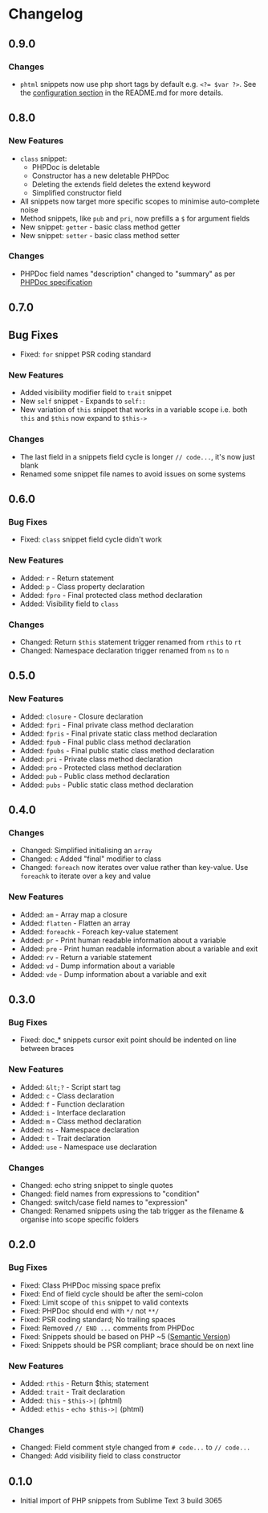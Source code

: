 # Changelog

## 0.9.0

### Changes

* `phtml` snippets now use php short tags by default e.g. `<?= $var ?>`. See the [configuration section](https://github.com/gerardroche/sublime-php-snippets#configuration) in the README.md for more details. 

## 0.8.0

### New Features

* `class` snippet:
    - PHPDoc is deletable
    - Constructor has a new deletable PHPDoc
    - Deleting the extends field deletes the extend keyword
    - Simplified constructor field
* All snippets now target more specific scopes to minimise auto-complete noise
* Method snippets, like `pub` and `pri`, now prefills a `$` for argument fields
* New snippet: `getter` - basic class method getter
* New snippet: `setter` - basic class method setter
 
### Changes

* PHPDoc field names "description" changed to "summary" as per [PHPDoc specification](http://phpdoc.org/docs/latest/guides/docblocks.html)

## 0.7.0

## Bug Fixes

* Fixed: `for` snippet PSR coding standard

### New Features

*   Added visibility modifier field to `trait` snippet
*   New `self` snippet - Expands to `self::`
*   New variation of `this` snippet that works in a variable scope i.e. both `this` and `$this` now expand to `$this->`

### Changes

*   The last field in a snippets field cycle is longer `// code...`, it's now just blank
*   Renamed some snippet file names to avoid issues on some systems

## 0.6.0

### Bug Fixes

- Fixed: `class` snippet field cycle didn't work

### New Features

- Added: `r` - Return statement
- Added: `p` - Class property declaration
- Added: `fpro` - Final protected class method declaration
- Added: Visibility field to `class`

### Changes

- Changed: Return `$this` statement trigger renamed from `rthis` to `rt`
- Changed: Namespace declaration trigger renamed from `ns` to `n`

## 0.5.0

### New Features

- Added: `closure` - Closure declaration
- Added: `fpri` - Final private class method declaration
- Added: `fpris` - Final private static class method declaration
- Added: `fpub` - Final public class method declaration
- Added: `fpubs` - Final public static class method declaration
- Added: `pri` - Private class method declaration
- Added: `pro` - Protected class method declaration
- Added: `pub` - Public class method declaration
- Added: `pubs` - Public static class method declaration

## 0.4.0

### Changes

- Changed: Simplified initialising an `array`
- Changed: `c` Added "final" modifier to class
- Changed: `foreach` now iterates over value rather than key-value. Use `foreachk` to iterate over a key and value

### New Features

- Added: `am` - Array map a closure
- Added: `flatten` - Flatten an array
- Added: `foreachk` - Foreach key-value statement
- Added: `pr` - Print human readable information about a variable
- Added: `pre` - Print human readable information about a variable and exit
- Added: `rv` - Return a variable statement
- Added: `vd` - Dump information about a variable
- Added: `vde` - Dump information about a variable and exit

## 0.3.0

### Bug Fixes

- Fixed: doc_* snippets cursor exit point should be indented on line between braces

### New Features

- Added: `&lt;?` - Script start tag
- Added: `c` - Class declaration
- Added: `f` - Function declaration
- Added: `i` - Interface declaration
- Added: `m` - Class method declaration
- Added: `ns` - Namespace declaration
- Added: `t` - Trait declaration
- Added: `use` - Namespace use declaration

### Changes

- Changed: echo string snippet to single quotes
- Changed: field names from expressions to "condition"
- Changed: switch/case field names to "expression"
- Changed: Renamed snippets using the tab trigger as the filename & organise into scope specific folders

## 0.2.0

### Bug Fixes

- Fixed: Class PHPDoc missing space prefix
- Fixed: End of field cycle should be after the semi-colon
- Fixed: Limit scope of `this` snippet to valid contexts
- Fixed: PHPDoc should end with `*/` not `**/`
- Fixed: PSR coding standard; No trailing spaces
- Fixed: Removed `// END ...` comments from PHPDoc
- Fixed: Snippets should be based on PHP ~5 ([Semantic Version](http://semver.org))
- Fixed: Snippets should be PSR compliant; brace should be on next line

### New Features

- Added: `rthis` - Return $this; statement
- Added: `trait` - Trait declaration
- Added: `this` - `$this->|` (phtml)
- Added: `ethis` - `echo $this->|` (phtml)

### Changes

- Changed: Field comment style changed from `# code...` to `// code...`
- Changed: Add visibility field to class constructor

## 0.1.0

* Initial import of PHP snippets from Sublime Text 3 build 3065







